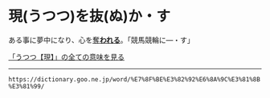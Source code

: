 # 現(うつつ)を抜(ぬ)か・す

ある事に夢中になり、心を[奪**われる**](うばう（奪う）)。「競馬競輪に―・す」

[「うつつ【現】」の全ての意味を見る](https://dictionary.goo.ne.jp/word/%E7%8F%BE_%28%E3%81%86%E3%81%A4%E3%81%A4%29/#jn-19780)

---
`https://dictionary.goo.ne.jp/word/%E7%8F%BE%E3%82%92%E6%8A%9C%E3%81%8B%E3%81%99/`
